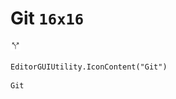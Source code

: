 # Git `16x16`
<img src="/img/Git.png" width=16 height=16>

``` CSharp
EditorGUIUtility.IconContent("Git")
```
```
Git
```
